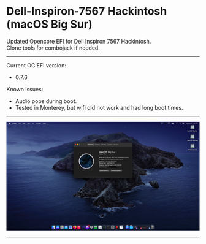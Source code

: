 # Dell-Inspiron-7567 Hackintosh (macOS Big Sur)
Updated Opencore EFI for Dell Inspiron 7567 Hackintosh.<br>
Clone tools for combojack if needed.<br>

---

Current OC EFI version: 
- 0.7.6

Known issues: 

- Audio pops during boot.
- Tested in Monterey, but wifi did not work and had long boot times.

---

 ![bigsur](images/TP9ANJV.png)

---



